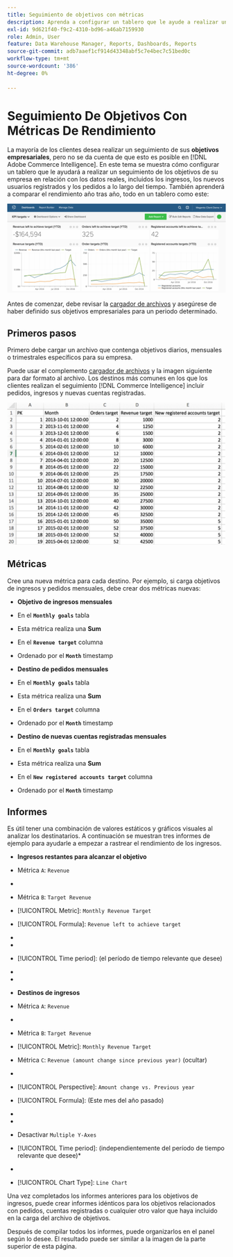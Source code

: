 ```yaml
---
title: Seguimiento de objetivos con métricas
description: Aprenda a configurar un tablero que le ayude a realizar un seguimiento de los objetivos de su empresa en relación con los datos reales, incluidos los ingresos, los nuevos usuarios registrados y los pedidos a lo largo del tiempo.
exl-id: 9d621f40-f9c2-4310-bd96-a46ab7159930
role: Admin, User
feature: Data Warehouse Manager, Reports, Dashboards, Reports
source-git-commit: adb7aaef1cf914d43348abf5c7e4bec7c51bed0c
workflow-type: tm+mt
source-wordcount: '386'
ht-degree: 0%

---
```


# Seguimiento De Objetivos Con Métricas De Rendimiento

La mayoría de los clientes desea realizar un seguimiento de sus **objetivos empresariales**, pero no se da cuenta de que esto es posible en [!DNL Adobe Commerce Intelligence]. En este tema se muestra cómo configurar un tablero que le ayudará a realizar un seguimiento de los objetivos de su empresa en relación con los datos reales, incluidos los ingresos, los nuevos usuarios registrados y los pedidos a lo largo del tiempo. También aprenderá a comparar el rendimiento año tras año, todo en un tablero como este:

![](../../assets/Goals-_dashboard_2.png)

Antes de comenzar, debe revisar la [cargador de archivos](../importing-data/connecting-data/using-file-uploader.md) y asegúrese de haber definido sus objetivos empresariales para un periodo determinado.

## Primeros pasos

Primero debe cargar un archivo que contenga objetivos diarios, mensuales o trimestrales específicos para su empresa.

Puede usar el complemento [cargador de archivos](../importing-data/connecting-data/using-file-uploader.md) y la imagen siguiente para dar formato al archivo. Los destinos más comunes en los que los clientes realizan el seguimiento [!DNL Commerce Intelligence] incluir pedidos, ingresos y nuevas cuentas registradas.

![](../../assets/Goals-_Excel.png)

## Métricas

Cree una nueva métrica para cada destino. Por ejemplo, si carga objetivos de ingresos y pedidos mensuales, debe crear dos métricas nuevas:

* **Objetivo de ingresos mensuales**
* En el **`Monthly goals`** tabla
* Esta métrica realiza una **Sum**
* En el **`Revenue target`** columna
* Ordenado por el **`Month`** timestamp

* **Destino de pedidos mensuales**
* En el **`Monthly goals`** tabla
* Esta métrica realiza una **Sum**
* En el **`Orders target`** columna
* Ordenado por el **`Month`** timestamp

* **Destino de nuevas cuentas registradas mensuales**
* En el **`Monthly goals`** tabla
* Esta métrica realiza una **Sum**
* En el **`New registered accounts target`** columna
* Ordenado por el **`Month`** timestamp

## Informes

Es útil tener una combinación de valores estáticos y gráficos visuales al analizar los destinatarios. A continuación se muestran tres informes de ejemplo para ayudarle a empezar a rastrear el rendimiento de los ingresos.

* **Ingresos restantes para alcanzar el objetivo**
* Métrica `A`: `Revenue`
* 
  [!UICONTROL Métrica]: `Revenue`

* Métrica `B`: `Target Revenue`
* [!UICONTROL Metric]: `Monthly Revenue Target`

* [!UICONTROL Formula]: `Revenue left to achieve target`
* 
  [!UICONTROL Fórmula]: `(B-A)`
* 
  [!UICONTROL Format]: `Number`

* [!UICONTROL Time period]: (el período de tiempo relevante que desee)
* 
  [!UICONTROL Interval]: `Month`
* 
  [!UICONTROL Tipo de gráfico]: `Scalar`

* **Destinos de ingresos**
* Métrica `A`: `Revenue`
* 
  [!UICONTROL Métrica]: `Revenue`

* Métrica `B`: `Target Revenue`
* [!UICONTROL Metric]: `Monthly Revenue Target`

* Métrica `C`: `Revenue (amount change since previous year)` (ocultar)
* 
  [!UICONTROL Métrica]: `Revenue`
* [!UICONTROL Perspective]: `Amount change vs. Previous year`

* [!UICONTROL Formula]: (Este mes del año pasado)
* 
  [!UICONTROL Fórmula]: `(A-C)`
* 
  [!UICONTROL Format]: `Currency`

* Desactivar `Multiple Y-Axes`
* [!UICONTROL Time period]: (independientemente del período de tiempo relevante que desee)*
* 
  [!UICONTROL Interval]: `Month`
* [!UICONTROL Chart Type]: `Line Chart`

Una vez completados los informes anteriores para los objetivos de ingresos, puede crear informes idénticos para los objetivos relacionados con pedidos, cuentas registradas o cualquier otro valor que haya incluido en la carga del archivo de objetivos.

Después de compilar todos los informes, puede organizarlos en el panel según lo desee. El resultado puede ser similar a la imagen de la parte superior de esta página.
